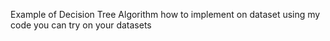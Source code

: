Example of Decision Tree Algorithm how to implement on  dataset using my code you can try on your datasets
